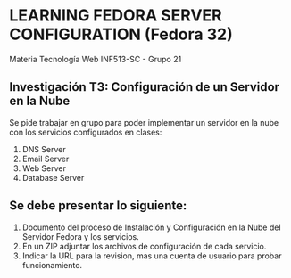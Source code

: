 # LEARNING FEDORA SERVER CONFIGURATION (Fedora 32)
Materia Tecnología Web INF513-SC - Grupo 21
## Investigación T3: Configuración de un Servidor en la Nube
Se pide trabajar en grupo para poder implementar un servidor en la nube con los servicios configurados en clases:
1. DNS Server
2. Email Server
3. Web Server
4. Database Server
## Se debe presentar lo siguiente:
1. Documento del proceso de Instalación y Configuración en la Nube del Servidor Fedora y los servicios.
2. En un ZIP adjuntar los archivos de configuración de cada servicio.
3. Indicar la URL para la revision, mas una cuenta de usuario para probar funcionamiento.
